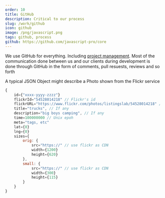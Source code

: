 ```yaml
---
order: 10
title: GitHub
description: Critical to our process
slug: /work/github
icon: github
image: /png/javascript.png
tags: github, process
github: https://github.com/javascript-pro/core
---
```


We use GitHub for everything. Including [project management](https://github.com/javascript-pro/core/issues/76). Most of the communication done between us and our clients during development is done through GitHub in the form of comments, pull resuests, reviews and so forth

A typical JSON Object might describe a Photo shown from the Flickr service

```javascript
{
    id={"xxxx-yyyy-zzzz"}
    flickrId="54528014218" // Flickr's id
    flickrURL="https://www.flickr.com/photos/listingslab/54528014218" // vital
    title="trucks", // If any
    description="big boys camping", // If any
    time=100000000 // Unix epoh
    meta="tags, etc"
    lat={0}
    lng={0}
    sizes={
        orig: {
            src="https://" // use flickr as CDN
            width={1200}
            height={620}
        },
        small: {
            src="https://" // use flickr as CDN
            width={300}
            height={115}
        }
    }
}
```

